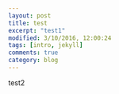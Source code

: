 ```yaml
---
layout: post
title: test
excerpt: "test1"
modified: 3/10/2016, 12:00:24
tags: [intro, jekyll]
comments: true
category: blog
---
```


test2
